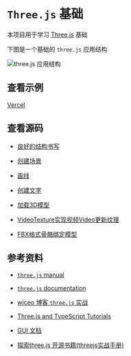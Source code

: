 # `Three.js` 基础

本项目用于学习 [Three.js](https://threejs.org/docs/index.html#manual/en/introduction/Installation) 基础

下图是一个基础的 `three.js` 应用结构

![three.js 应用结构](https://threejs.org/manual/resources/images/threejs-structure.svg)

## 查看示例

[Vercel](https://threejs-base-mu.vercel.app/)

## 查看源码

- [良好的结构书写](./scripts/general-threejs.app.js)

- [创建场景](./scripts/scene.js)

- [画线](./scripts/line.js)

- [创建文字](./scripts/createText.js)

- [加载3D模型](./scripts/loadingModels.js)

- [VideoTexture实现视频Video更新纹理](./scripts/videoTexture.js)

- [FBX格式骨骼绑定模型](./scripts/loadingFbxModels.js)

## 参考资料

- [`three.js` manual](https://threejs.org/manual/#zh/fundamentals)

- [`three.js` documentation](https://threejs.org/docs/index.html#manual/en/introduction/Creating-a-scene)

- [wjceo 博客 `three.js` 实战](https://www.wjceo.com/blog/threejs/)

- [Three.js and TypeScript Tutorials](https://sbcode.net/threejs/)

- [GUI 文档](https://lil-gui.georgealways.com/)

- [探索three.js 开源书籍(threejs实战手册)](https://discoverthreejs.com/)
